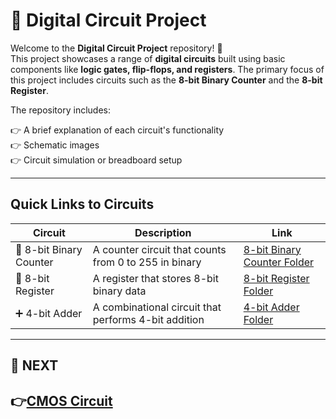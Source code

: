 
# 🔌 Digital Circuit Project

Welcome to the **Digital Circuit Project** repository! 🎉  
This project showcases a range of **digital circuits** built using basic components like **logic gates, flip-flops, and registers**. The primary focus of this project includes circuits such as the **8-bit Binary Counter** and the **8-bit Register**.

The repository includes:

👉 A brief explanation of each circuit's functionality  
👉 Schematic images  
👉 Circuit simulation or breadboard setup  

---

## Quick Links to Circuits  

| Circuit                | Description                                             | Link                                         |
|------------------------|---------------------------------------------------------|----------------------------------------------|
| 🔢 8-bit Binary Counter | A counter circuit that counts from 0 to 255 in binary | [8-bit Binary Counter Folder](./Counter) |
| 🛃 8-bit Register      | A register that stores 8-bit binary data            | [8-bit Register Folder](./Register)   |
| ➕ 4-bit Adder         | A combinational circuit that performs 4-bit addition   | [4-bit Adder Folder](./Adder)       |

---

## 🔹 NEXT  
**👉[CMOS Circuit](../CMOS_Circuits)**  
---
